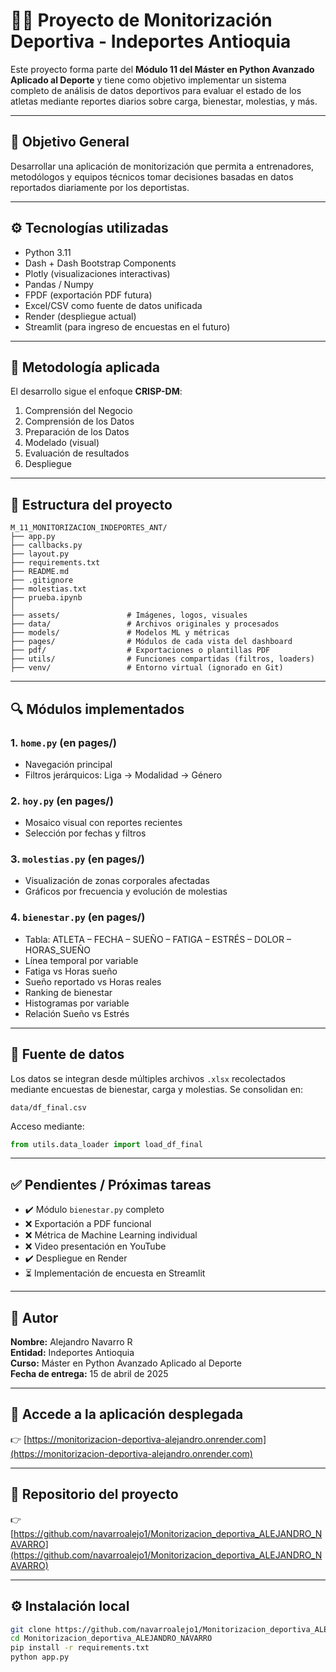 
# 🏋️‍♀️ Proyecto de Monitorización Deportiva - Indeportes Antioquia

Este proyecto forma parte del **Módulo 11 del Máster en Python Avanzado Aplicado al Deporte** y tiene como objetivo implementar un sistema completo de análisis de datos deportivos para evaluar el estado de los atletas mediante reportes diarios sobre carga, bienestar, molestias, y más.

---

## 📌 Objetivo General

Desarrollar una aplicación de monitorización que permita a entrenadores, metodólogos y equipos técnicos tomar decisiones basadas en datos reportados diariamente por los deportistas.

---

## ⚙️ Tecnologías utilizadas

- Python 3.11
- Dash + Dash Bootstrap Components
- Plotly (visualizaciones interactivas)
- Pandas / Numpy
- FPDF (exportación PDF futura)
- Excel/CSV como fuente de datos unificada
- Render (despliegue actual)
- Streamlit (para ingreso de encuestas en el futuro)

---

## 🧠 Metodología aplicada

El desarrollo sigue el enfoque **CRISP-DM**:
1. Comprensión del Negocio
2. Comprensión de los Datos
3. Preparación de los Datos
4. Modelado (visual)
5. Evaluación de resultados
6. Despliegue

---

## 📁 Estructura del proyecto

```
M_11_MONITORIZACION_INDEPORTES_ANT/
├── app.py
├── callbacks.py
├── layout.py
├── requirements.txt
├── README.md
├── .gitignore
├── molestias.txt
├── prueba.ipynb
│
├── assets/               # Imágenes, logos, visuales
├── data/                 # Archivos originales y procesados
├── models/               # Modelos ML y métricas
├── pages/                # Módulos de cada vista del dashboard
├── pdf/                  # Exportaciones o plantillas PDF
├── utils/                # Funciones compartidas (filtros, loaders)
├── venv/                 # Entorno virtual (ignorado en Git)
```

---

## 🔍 Módulos implementados

### 1. `home.py` (en pages/)
- Navegación principal
- Filtros jerárquicos: Liga → Modalidad → Género

### 2. `hoy.py` (en pages/)
- Mosaico visual con reportes recientes
- Selección por fechas y filtros

### 3. `molestias.py` (en pages/)
- Visualización de zonas corporales afectadas
- Gráficos por frecuencia y evolución de molestias

### 4. `bienestar.py` (en pages/)
- Tabla: ATLETA – FECHA – SUEÑO – FATIGA – ESTRÉS – DOLOR – HORAS_SUEÑO
- Línea temporal por variable
- Fatiga vs Horas sueño
- Sueño reportado vs Horas reales
- Ranking de bienestar
- Histogramas por variable
- Relación Sueño vs Estrés

---

## 🧪 Fuente de datos

Los datos se integran desde múltiples archivos `.xlsx` recolectados mediante encuestas de bienestar, carga y molestias. Se consolidan en:

```
data/df_final.csv
```

Acceso mediante:

```python
from utils.data_loader import load_df_final
```

---

## ✅ Pendientes / Próximas tareas

- ✔️ Módulo `bienestar.py` completo
- ❌ Exportación a PDF funcional
- ❌ Métrica de Machine Learning individual
- ❌ Video presentación en YouTube
- ✔️ Despliegue en Render
- ⏳ Implementación de encuesta en Streamlit

---

## 👤 Autor

**Nombre:** Alejandro Navarro R  
**Entidad:** Indeportes Antioquia  
**Curso:** Máster en Python Avanzado Aplicado al Deporte  
**Fecha de entrega:** 15 de abril de 2025  

---

## 🚀 Accede a la aplicación desplegada

👉 [https://monitorizacion-deportiva-alejandro.onrender.com](https://monitorizacion-deportiva-alejandro.onrender.com)

---

## 🔗 Repositorio del proyecto

👉 [https://github.com/navarroalejo1/Monitorizacion_deportiva_ALEJANDRO_NAVARRO](https://github.com/navarroalejo1/Monitorizacion_deportiva_ALEJANDRO_NAVARRO)

---

## ⚙️ Instalación local

```bash
git clone https://github.com/navarroalejo1/Monitorizacion_deportiva_ALEJANDRO_NAVARRO.git
cd Monitorizacion_deportiva_ALEJANDRO_NAVARRO
pip install -r requirements.txt
python app.py
```
